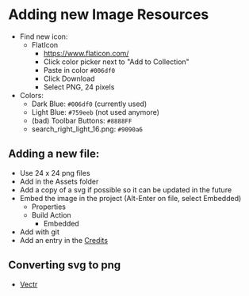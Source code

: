 # Adding new Image Resources

* Find new icon:
  - FlatIcon
    - https://www.flaticon.com/
    - Click color picker next to "Add to Collection"
    - Paste in color `#006df0`
    - Click Download
    - Select PNG, 24 pixels
* Colors:
  - Dark Blue: `#006df0` (currently used)
  - Light Blue: `#759eeb` (not used anymore)
  - (bad) Toolbar Buttons: `#8888FF`
  - search_right_light_16.png: `#9090a6`

## Adding a new file:
- Use 24 x 24 png files
- Add in the Assets folder
- Add a copy of a svg if possible so it can be updated in the future
- Embed the image in the project (Alt-Enter on file, select Embedded)
  - Properties
  - Build Action
	  - Embedded
- Add with git
- Add an entry in the [Credits](../Credits.md)

## Converting svg to png
- [Vectr](https://vectr.com/)